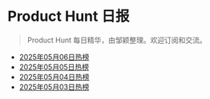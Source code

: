 # Product Hunt 日报

> Product Hunt 每日精华，由邹颖整理。欢迎订阅和交流。

* [2025年05月06日热榜](https://product-daily.haha.ai/posts/20250506)
* [2025年05月05日热榜](https://product-daily.haha.ai/posts/20250505)
* [2025年05月04日热榜](https://product-daily.haha.ai/posts/20250504)
* [2025年05月03日热榜](https://product-daily.haha.ai/posts/20250503)
